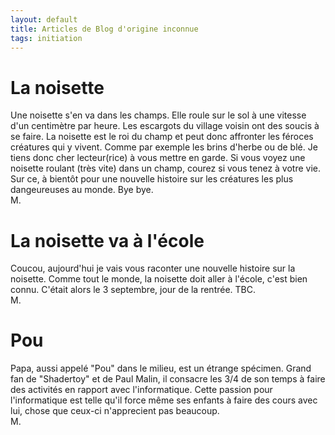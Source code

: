 ```yaml
---
layout: default
title: Articles de Blog d'origine inconnue
tags: initiation
---
```


# La noisette

Une noisette s'en va dans les champs. Elle roule sur le sol à une vitesse d'un centimètre par heure. Les escargots du village voisin ont des soucis à se faire. La noisette est le roi du champ et peut donc affronter les féroces créatures qui y vivent. Comme par exemple les brins d'herbe ou de blé. Je tiens donc cher lecteur(rice) à vous mettre en garde. Si vous voyez une noisette roulant (très vite) dans un champ, courez si vous tenez à votre vie. Sur ce, à bientôt pour une nouvelle histoire sur les créatures les plus dangeureuses au monde. Bye bye.  
M.

# La noisette va à l'école

Coucou, aujourd'hui je vais vous raconter une nouvelle histoire sur la noisette. Comme tout le monde, la noisette doit aller à l'école, c'est bien connu. C'était alors le 3 septembre, jour de la rentrée. 
TBC.  
M.

# Pou

Papa, aussi appelé "Pou" dans le milieu, est un étrange spécimen. Grand fan de "Shadertoy" et de Paul Malin, il consacre les 3/4 de son temps à faire des activités en rapport avec l'informatique. Cette passion pour l'informatique est telle qu'il force même ses enfants à faire des cours avec lui, chose que ceux-ci n'apprecient pas beaucoup.  
M. 